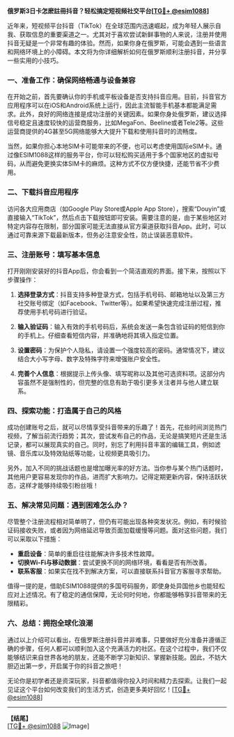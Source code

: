 **俄罗斯3日卡怎麽註冊抖音？轻松搞定短视频社交平台[[TG💪+ @esim1088](https://t.me/s/esim1088)]**

近年来，短视频平台抖音（TikTok）在全球范围内迅速崛起，成为年轻人展示自我、获取信息的重要渠道之一。尤其对于喜欢尝试新鲜事物的人来说，注册并使用抖音无疑是一个非常有趣的体验。然而，如果你身在俄罗斯，可能会遇到一些语言和网络环境上的小障碍。本文将为你详细解析如何在俄罗斯顺利注册抖音，并分享一些实用的小技巧。

### 一、准备工作：确保网络畅通与设备兼容

在开始之前，首先要确认你的手机或平板设备是否支持抖音应用。目前，抖音官方应用程序可以在iOS和Android系统上运行，因此主流智能手机基本都能满足需求。此外，良好的网络连接是成功注册的关键因素。如果你身处俄罗斯，建议选择信号稳定且速度较快的运营商服务，比如MegaFon、Beeline或者Tele2等。这些运营商提供的4G甚至5G网络能够大大提升下载和使用抖音时的流畅度。

当然，如果你担心本地SIM卡可能带来的不便，也可以考虑使用国际eSIM卡。通过像ESIM1088这样的服务平台，你可以轻松购买适用于多个国家地区的虚拟号码，从而避免更换实体SIM卡的麻烦。这种方式不仅方便快捷，还能节省不少费用。

### 二、下载抖音应用程序

访问各大应用商店（如Google Play Store或Apple App Store），搜索“Douyin”或直接输入“TikTok”，然后点击下载按钮即可安装。需要注意的是，由于某些地区对特定内容存在限制，部分国家可能无法直接从官方渠道获取抖音App。此时，可以通过可靠来源下载最新版本，但务必注意安全性，防止误装恶意软件。

### 三、注册账号：填写基本信息

打开刚刚安装好的抖音App后，你会看到一个简洁直观的界面。接下来，按照以下步骤操作：

1. **选择登录方式**：抖音支持多种登录方式，包括手机号码、邮箱地址以及第三方社交账号绑定（如Facebook、Twitter等）。如果希望快速完成注册过程，推荐使用手机号码进行验证。
   
2. **输入验证码**：输入有效的手机号码后，系统会发送一条包含验证码的短信到你的手机上。仔细查看短信内容，并准确地将其填入指定位置。

3. **设置密码**：为保护个人隐私，请设置一个强度较高的密码。通常情况下，建议结合大小写字母、数字及特殊字符来增强账户安全性。

4. **完善个人信息**：根据提示上传头像、填写昵称以及其他可选资料项。这部分内容虽然不是强制性的，但完整的信息有助于吸引更多关注者并与他人建立联系。

### 四、探索功能：打造属于自己的风格

成功创建账号之后，就可以尽情享受抖音带来的乐趣了！首先，花些时间浏览热门视频，了解当前流行趋势；其次，尝试发布自己的作品，无论是搞笑短片还是生活记录，都可以展现真实的自己。同时，别忘了利用抖音丰富的编辑工具，例如滤镜、音乐库以及特效贴纸等功能，让视频更具吸引力。

另外，加入不同的挑战话题也是增加曝光率的好方法。当你参与某个热门话题时，其他用户更容易发现你的作品，进而扩大影响力。记得定期更新内容，保持活跃状态，这样才能够持续吸引粉丝哦！

### 五、解决常见问题：遇到困难怎么办？

尽管整个注册流程相对简单明了，但仍有可能出现各种突发状况。例如，有时候验证码接收失败，或者因为网络延迟导致页面加载缓慢等问题。面对这些问题，我们可以采取以下措施：

- **重启设备**：简单的重启往往能解决许多技术性故障。
- **切换Wi-Fi与移动数据**：尝试更换不同的网络环境，看看是否有所改善。
- **联系客服**：如果实在找不到解决方案，可以直接联系抖音官方客服寻求帮助。

值得一提的是，借助ESIM1088提供的多国号码服务，即使身处异国他乡也能轻松应对上述情况。有了稳定的通信保障，无论何时何地，你都能够畅享抖音带来的无限精彩。

### 六、总结：拥抱全球化浪潮

通过以上介绍可以看出，在俄罗斯注册抖音并非难事，只要做好充分准备并遵循正确的步骤，任何人都可以顺利加入这个充满活力的社区。在这个过程中，我们不仅能够结识来自世界各地的朋友，还能不断学习新知识、掌握新技能。因此，不妨大胆迈出第一步，开启属于你的抖音之旅吧！

无论你是初学者还是资深玩家，抖音都值得你投入时间和精力去探索。让我们一起见证这个平台如何改变我们的生活方式，创造更多美好回忆！[[TG💪+ @esim1088](https://t.me/s/esim1088)]

---

**【结尾】**  
[[TG💪+ @esim1088](https://t.me/s/esim1088) ![Image](https://i.postimg.cc/4NQfJmqS/Snipaste-2025-05-13-00-14-12.png)]